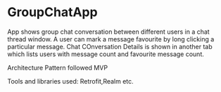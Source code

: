 # GroupChatApp
App shows group chat conversation between different users in a chat thread window.
A user can mark a message favourite by long clicking a particular message.
Chat COnversation Details is shown in another tab which lists users with message count and favourite message count.

Architecture Pattern followed MVP

Tools and libraries used: Retrofit,Realm etc.

